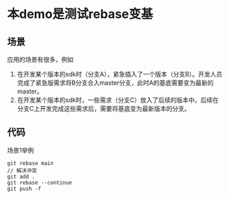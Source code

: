 # 本demo是测试rebase变基
## 场景
应用的场景有很多，例如
1. 在开发某个版本的sdk时（分支A），紧急插入了一个版本（分支B）。开发人员完成了紧急版需求将B分支合入master分支，此时A的基底需要变为最新的master。
2. 在开发某个版本的sdk时，一些需求（分支C）放入了后续的版本中。后续在分支C上开发完成这些需求后，需要将基底变为最新版本的分支。

## 代码
场景1举例
~~~
git rebase main
// 解决冲突
git add .
git rebase --continue
git push -f

